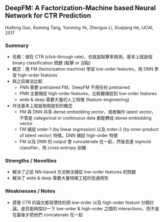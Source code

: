 ## DeepFM: A Factorization-Machine based Neural Network for CTR Prediction

Huifeng Guo, Ruiming Tang, Yunming Ye, Zhenguo Li, Xiuqiang He, IJCAI, 2017

### Summary
- 任務：做在 CTR (click-through rate)，也就是點擊率預測。基本上就是個 binary classification 問題 (點擊 or 沒點)
- 概念：用 FM (factorization machine) 學習 low-order features，用 DNN 學習 high-order features
- 與之前做法比較
  - FNN 需要 pretrained FM，DeepFM 不用任何 pretrained
  - PNN 主要捕捉 high-order features，比較難捕捉到 low-order features
  - wide & deep 需要大量的人工特徵 (feature-engineering)
- 作法基本上就是剛剛提到的概念
  - FM 與 DNN 共享 dense embedding vector，或者稱作 latent vector。不管是 categorical or continuous data 都能轉成 dense embedding vector
  - FM 捕捉 order-1 (by linear regression) 以及 order-2 (by inner-product of latent vector) 特徵。DNN 捕捉 high-order 特徵
  - FM 以及 DNN 的 output 會 concatenate 在一起，然後丟進 sigmoid classifier，用 cross-entropy 訓練

### Strengths / Novelties
- 解決了之前 NN-based 方法無法捕捉 low-order features 的問題
- 解決了 wide & deep 需要大量特徵工程的低通用性

### Weaknesses / Notes
- 感覺 CTR 的論文都習慣性的把 low-order 以及 high-order feature 分開討論。是否能夠探討一下 low-order & high-order 之間的 interactions，而不是在最後才把他們 concatenate 在一起
